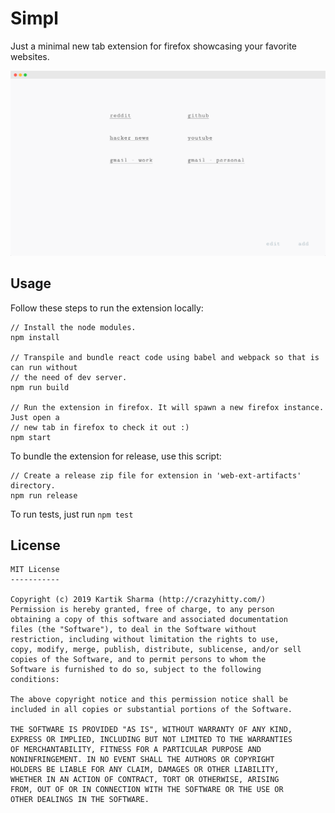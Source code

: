 # Simpl

Just a minimal new tab extension for firefox showcasing your favorite websites.

![Simpl screenshot](.github/simpl-screenshot-home.png)

## Usage

Follow these steps to run the extension locally:

```
// Install the node modules.
npm install

// Transpile and bundle react code using babel and webpack so that is can run without
// the need of dev server.
npm run build

// Run the extension in firefox. It will spawn a new firefox instance. Just open a
// new tab in firefox to check it out :)
npm start
```

To bundle the extension for release, use this script:

```
// Create a release zip file for extension in 'web-ext-artifacts' directory.
npm run release
```

To run tests, just run `npm test`

## License

```
MIT License
-----------

Copyright (c) 2019 Kartik Sharma (http://crazyhitty.com/)
Permission is hereby granted, free of charge, to any person
obtaining a copy of this software and associated documentation
files (the "Software"), to deal in the Software without
restriction, including without limitation the rights to use,
copy, modify, merge, publish, distribute, sublicense, and/or sell
copies of the Software, and to permit persons to whom the
Software is furnished to do so, subject to the following
conditions:

The above copyright notice and this permission notice shall be
included in all copies or substantial portions of the Software.

THE SOFTWARE IS PROVIDED "AS IS", WITHOUT WARRANTY OF ANY KIND,
EXPRESS OR IMPLIED, INCLUDING BUT NOT LIMITED TO THE WARRANTIES
OF MERCHANTABILITY, FITNESS FOR A PARTICULAR PURPOSE AND
NONINFRINGEMENT. IN NO EVENT SHALL THE AUTHORS OR COPYRIGHT
HOLDERS BE LIABLE FOR ANY CLAIM, DAMAGES OR OTHER LIABILITY,
WHETHER IN AN ACTION OF CONTRACT, TORT OR OTHERWISE, ARISING
FROM, OUT OF OR IN CONNECTION WITH THE SOFTWARE OR THE USE OR
OTHER DEALINGS IN THE SOFTWARE.
```